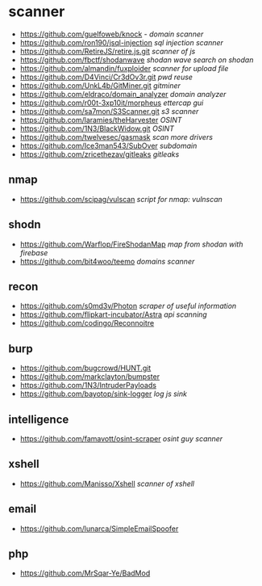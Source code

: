 # scanner

* https://github.com/guelfoweb/knock - _domain scanner_
* https://github.com/ron190/jsql-injection _sql injection scanner_
* https://github.com/RetireJS/retire.js.git _scanner of js_
* https://github.com/fbctf/shodanwave _shodan wave search on shodan_
* https://github.com/almandin/fuxploider _scanner for upload file_
* https://github.com/D4Vinci/Cr3dOv3r.git _pwd reuse_
* https://github.com/UnkL4b/GitMiner.git _gitminer_
* https://github.com/eldraco/domain_analyzer _domain analyzer_
* https://github.com/r00t-3xp10it/morpheus _ettercap gui_
* https://github.com/sa7mon/S3Scanner.git _s3 scanner_
* https://github.com/laramies/theHarvester _OSINT_
* https://github.com/1N3/BlackWidow.git _OSINT_
* https://github.com/twelvesec/gasmask _scan more drivers_
* https://github.com/Ice3man543/SubOver _subdomain_
* https://github.com/zricethezav/gitleaks _gitleaks_

## nmap ##
* https://github.com/scipag/vulscan _script for nmap: vulnscan_

## shodn
* https://github.com/Warflop/FireShodanMap _map from shodan with firebase_
* https://github.com/bit4woo/teemo _domains scanner_

## recon
* https://github.com/s0md3v/Photon _scraper of useful information_
* https://github.com/flipkart-incubator/Astra _api scanning_
* https://github.com/codingo/Reconnoitre

## burp
* https://github.com/bugcrowd/HUNT.git
* https://github.com/markclayton/bumpster
* https://github.com/1N3/IntruderPayloads
* https://github.com/bayotop/sink-logger _log js sink_

## intelligence
* https://github.com/famavott/osint-scraper _osint guy scanner_

## xshell
* https://github.com/Manisso/Xshell _scanner of xshell_

## email
* https://github.com/lunarca/SimpleEmailSpoofer

## php
* https://github.com/MrSqar-Ye/BadMod

